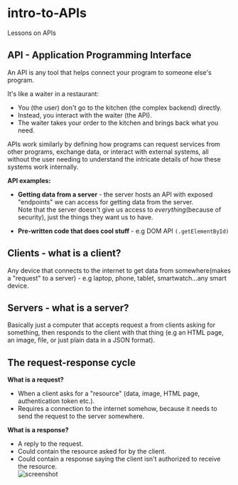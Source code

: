 # intro-to-APIs
Lessons on APIs

## API - Application Programming Interface
An API is any tool that helps connect your program to someone else's program.<br>

It's like a waiter in a restaurant:

* You (the user) don't go to the kitchen (the complex backend) directly.
* Instead, you interact with the waiter (the API).
* The waiter takes your order to the kitchen and brings back what you need.

APIs work similarly by defining how programs can request services from other programs, exchange data, or interact with external systems, all without the user needing to understand the intricate details of how these systems work internally.<br>

**API examples:**<br>
* **Getting data from a server** - the server hosts an API with exposed "endpoints" we can access for getting data from the server.<br>
Note that the server doesn't give us access to *everything*(because of security), just the things they want us to have.

* **Pre-written code that does cool stuff** - e.g DOM API `(.getElementById)`

## Clients - what is a client?
Any device that connects to the internet to get data from somewhere(makes a "request" to a server) - e.g laptop, phone, tablet, smartwatch...any smart device.

## Servers - what is a server?
Basically just a computer that accepts request a from clients asking for something, then responds to the client with that thing (e.g an HTML page, an image, file, or just plain data in a JSON format).

## The request-response cycle
**What is a request?**<br>
* When a client asks for a "resource" (data, image, HTML page, authentication token etc.).
* Requires a connection to the internet somehow, because it needs to send the request to the server somewhere.

**What is a response?**<br>
* A reply to the request.
* Could contain the resource asked for by the client.
* Could contain a response saying the client isn't authorized to receive the resource.<br>
![screenshot](../images/request-response.png)

